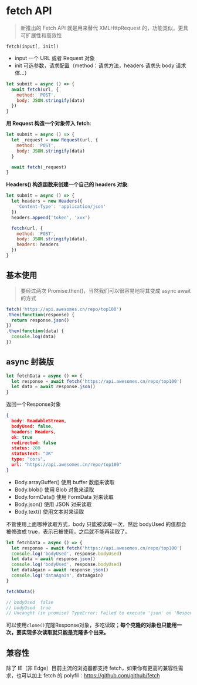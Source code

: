 # fetch API

> 新推出的 Fetch API 就是用来替代 XMLHttpRequest 的，功能类似，更具可扩展性和高效性

`fetch(input[, init])`

- input 一个 URL 或者 Request 对象
- init 可选参数，请求配置（method：请求方法，headers 请求头 body 请求体...）

```js
let submit = async () => {
  await fetch(url, {
    method: 'POST',
    body: JSON.stringify(data)
  })
}
```

**用 Request 构造一个对象传入 fetch**:

```js
let submit = async () => {
  let _request = new Request(url, {
    method: 'POST',
    body: JSON.stringify(data)
  }

  await fetch(_request)
}
```

**Headers() 构造函数来创建一个自己的 headers 对象**:

```js
let submit = async () => {
  let headers = new Headers({
    'Content-Type': 'application/json'
  })
  headers.append('token', 'xxx')

  fetch(url, {
    method: 'POST',
    body: JSON.stringify(data),
    headers: headers
  })
}
```

## 基本使用

> 要经过两次 Promise.then()，当然我们可以很容易地将其变成 async await 的方式

```js
fetch('https://api.awesomes.cn/repo/top100')
.then(function(response) {
  return response.json()
})
.then(function(data) {
  console.log(data)
})
```

## async 封装版

```js
let fetchData = async () => {
  let response = await fetch('https://api.awesomes.cn/repo/top100')
  let data = await response.json()
}
```

返回一个Response对象

```json
{
  body: ReadableStream,
  bodyUsed: false,
  headers: Headers,
  ok: true
  redirected: false
  status: 200
  statusText: "OK"
  type: "cors",
  url: "https://api.awesomes.cn/repo/top100"
}
```

- Body.arrayBuffer() 使用 buffer 数组来读取
- Body.blob() 使用 Blob 对象来读取
- Body.formData() 使用 FormData 对来读取
- Body.json() 使用 JSON 对来读取
- Body.text() 使用文本对来读取

不管使用上面哪种读取方式，body 只能被读取一次，然后 bodyUsed 的值都会被修改成 true，表示已被使用，之后就不能再读取了。

```js
let fetchData = async () => {
  let response = await fetch('https://api.awesomes.cn/repo/top100')
  console.log('bodyUsed', response.bodyUsed)
  let data = await response.json()
  console.log('bodyUsed', response.bodyUsed)
  let dataAgain = await response.json()
  console.log('dataAgain', dataAgain)
}

fetchData()

// bodyUsed  false
// bodyUsed  true
// Uncaught (in promise) TypeError: Failed to execute 'json' on 'Response': body stream is locked
```

可以使用`clone()`克隆Response对象，多吃读取；**每个克隆的对象也只能用一次，要实现多次读取就只能是克隆多个出来。**

## 兼容性

除了 IE（非 Edge）目前主流的浏览器都支持 fetch，如果你有更高的兼容性需求，也可以加上 fetch 的 polyfil：https://github.com/github/fetch
